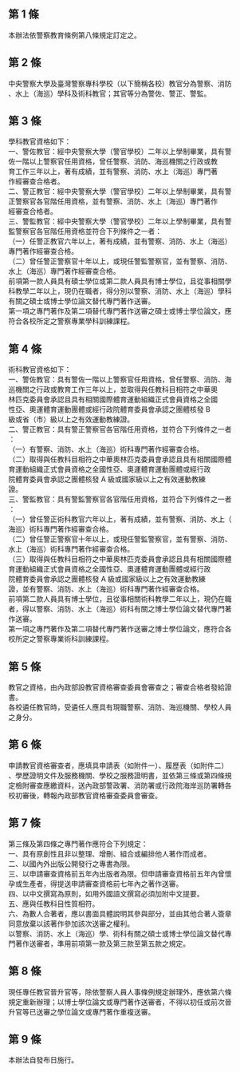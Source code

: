 第 1 條
-------
本辦法依警察教育條例第八條規定訂定之。

第 2 條
-------
中央警察大學及臺灣警察專科學校（以下簡稱各校）教官分為警察、消防  
、水上（海巡）學科及術科教官；其官等分為警佐、警正、警監。

第 3 條
-------
學科教官資格如下：  
一、警佐教官：經中央警察大學（警官學校）二年以上學制畢業，具有警  
    佐一階以上警察官任用資格，曾任警察、消防、海巡機關之行政或教  
    育工作三年以上，著有成績，並有警察、消防、水上（海巡）專門著  
    作經審查合格者。  
二、警正教官：經中央警察大學（警官學校）二年以上學制畢業，具有警  
    正警察官各官階任用資格，並有警察、消防、水上（海巡）專門著作  
    經審查合格者。  
三、警監教官：經中央警察大學（警官學校）二年以上學制畢業，具有警  
    監警察官各官階任用資格並符合下列條件之一者：  
（一）任警正教官六年以上，著有成績，並有警察、消防、水上（海巡）  
      專門著作經審查合格。  
（二）曾任警正警察官十年以上，或現任警監警察官，並有警察、消防、  
      水上（海巡）專門著作經審查合格。  
前項第一款人員具有碩士學位或第二款人員具有博士學位，且從事相關學  
科教學二年以上，現仍在職者，得分別以警察、消防、水上（海巡）學科  
有關之碩士或博士學位論文替代專門著作送審。  
第一項之專門著作及第二項替代專門著作送審之碩士或博士學位論文，應  
符合各校所定之警察專業學科訓練課程。

第 4 條
-------
術科教官資格如下：  
一、警佐教官：具有警佐一階以上警察官任用資格，曾任警察、消防、海  
    巡機關之行政或教育工作三年以上，並取得與任教科目相符之中華奧  
    林匹克委員會承認且具有相關國際體育運動組織正式會員資格之全國  
    性亞、奧運體育運動團體或經行政院體育委員會承認之團體核發 B  
    級或省（市）級以上之有效運動教練證。  
二、警正教官：具有警正警察官各官階任用資格，並符合下列條件之一者  
    ：  
（一）有警察、消防、水上（海巡）術科專門著作經審查合格。  
（二）取得與任教科目相符之中華奧林匹克委員會承認且具有相關國際體  
      育運動組織正式會員資格之全國性亞、奧運體育運動團體或經行政  
      院體育委員會承認之團體核發 A  級或國家級以上之有效運動教練  
      證。  
三、警監教官：具有警監警察官各官階任用資格，並符合下列條件之一者  
    ：  
（一）曾任警正術科教官六年以上，著有成績，並有警察、消防、水上（  
      海巡）術科專門著作經審查合格。  
（二）曾任警正警察官十年以上，或現任警監警察官，並有警察、消防、  
      水上（海巡）術科專門著作經審查合格。  
（三）取得與任教科目相符之中華奧林匹克委員會承認且具有相關國際體  
      育運動組織正式會員資格之全國性亞、奧運體育運動團體或經行政  
      院體育委員會承認之團體核發 A  級或國家級以上之有效運動教練  
      證，並有警察、消防、水上（海巡）術科專門著作經審查合格。  
前項第二款人員具有博士學位，且從事相關術科教學二年以上，現仍在職  
者，得以警察、消防、水上（海巡）術科有關之博士學位論文替代專門著  
作送審。  
第一項之專門著作及第二項替代專門著作送審之博士學位論文，應符合各  
校所定之警察專業術科訓練課程。

第 5 條
-------
教官之資格，由內政部設教官資格審查委員會審查之；審查合格者發給證  
書。  
各校遴任教官時，受遴任人應具有現職警察、消防、海巡機關、學校人員  
之身分。

第 6 條
-------
申請教官資格審查者，應填具申請表（如附件一）、履歷表（如附件二）  
、學歷證明文件及服務機關、學校之服務證明書，並依第三條或第四條規  
定檢附審查應繳資料，送內政部警政署、消防署或行政院海岸巡防署轉各  
校初審後，轉報內政部教官資格審查委員會審查。

第 7 條
-------
第三條及第四條之專門著作應符合下列規定：  
一、具有原創性且非以整理、增刪、組合或編排他人著作而成者。  
二、以國內外出版公開發行之專書為限。  
三、以申請審查資格前五年內出版者為限。但申請審查資格前五年內曾懷  
    孕或生產者，得提送申請審查資格前七年內之著作送審。  
四、以中文撰寫為原則，如用外國語文撰寫必須加附中文提要。  
五、應與任教科目性質相符。  
六、為數人合著者，應以書面具體說明其參與部分，並由其他合著人簽章  
    同意放棄以該著作參加該次送審之權利。  
以警察、消防、水上（海巡）學、術科有關之碩士或博士學位論文替代專  
門著作送審者，準用前項第一款及第三款至第五款之規定。

第 8 條
-------
現任專任教官晉升官等，除依警察人員人事條例規定辦理外，應依第六條  
規定重新辦理；以博士學位論文或專門著作送審者，不得以初任或前次晉  
升官等已送審之學位論文或專門著作重複送審。

第 9 條
-------
本辦法自發布日施行。

